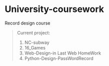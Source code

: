 # University-coursework
Record design course

> Current project:
>
> 1. NC-subway
> 2. 16_Games
> 3. Web-Design-in Last Web HomeWork
> 4. Python-Design-PassWordRecord